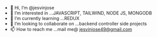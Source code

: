 - 👋 Hi, I’m @jesvinjose
- 👀 I’m interested in ...JAVASCRIPT, TAILWIND, NODE JS, MONGODB
- 🌱 I’m currently learning ...REDUX
- 💞️ I’m looking to collaborate on ...backend controller side projects
- 📫 How to reach me ...mail me@ jesvinjose49@gmail.com

<!---
jesvinjose/jesvinjose is a ✨ special ✨ repository because its `README.md` (this file) appears on your GitHub profile.
You can click the Preview link to take a look at your changes.
--->
